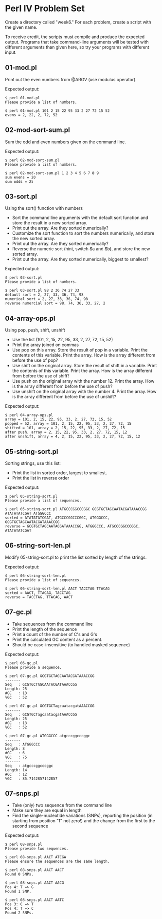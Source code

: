 # Perl IV Problem Set

Create a directory called "week6."  For each problem, create a script
with the given name.

To receive credit, the scripts must compile and produce the expected 
output.  Programs that take command-line arguments will be tested 
with different arguments than given here, so try your programs with 
different input.

## 01-mod.pl

Print out the even numbers from @ARGV (use modulus operator).

Expected output:

    $ perl 01-mod.pl
    Please provide a list of numbers.

    $ perl 01-mod.pl 101 2 15 22 95 33 2 27 72 15 52
    evens = 2, 22, 2, 72, 52

## 02-mod-sort-sum.pl

Sum the odd and even numbers given on the command line. 

Expected output:

    $ perl 02-mod-sort-sum.pl
    Please provide a list of numbers.

    $ perl 02-mod-sort-sum.pl 1 2 3 4 5 6 7 8 9
    sum evens = 20
    sum odds = 25

## 03-sort.pl

Using the sort() function with numbers

- Sort the command line arguments with the default sort function and 
  store the result in a new sorted array.
- Print out the array. Are they sorted numerically?
- Customize the sort function to sort the numbers numerically, 
  and store the new sorted array.
- Print out the array. Are they sorted numerically?
- Reverse the numeric sort (hint, switch $a and $b), and 
  store the new sorted array.
- Print out the array. Are they sorted numerically, biggest to smallest?

Expected output:

    $ perl 03-sort.pl
    Please provide a list of numbers.

    $ perl 03-sort.pl 98 2 36 74 27 33
    default sort = 2, 27, 33, 36, 74, 98
    numerical sort = 2, 27, 33, 36, 74, 98
    reverse numercial sort = 98, 74, 36, 33, 27, 2

## 04-array-ops.pl

Using pop, push, shift, unshift 

- Use the list (101, 2, 15, 22, 95, 33, 2, 27, 72, 15, 52)
- Print the array joined on commas
- Use pop on this array. Store the result of pop in a variable.
  Print the contents of this variable. Print the array. How is the
  array different from before the use of pop?
- Use shift on the original array. Store the result of shift in a
  variable. Print the contents of this variable. Print the array.
  How is the array different from before the use of shift?
- Use push on the original array with the number 12. Print the
  array. How is the array different from before the use of push?
- Use unshift on the original array with the number 4. Print the
  array. How is the array different from before the use of
  unshift?

Expected output:

    $ perl 04-array-ops.pl
    array = 101, 2, 15, 22, 95, 33, 2, 27, 72, 15, 52
    popped = 52, array = 101, 2, 15, 22, 95, 33, 2, 27, 72, 15
    shifted = 101, array = 2, 15, 22, 95, 33, 2, 27, 72, 15
    after push, array = 2, 15, 22, 95, 33, 2, 27, 72, 15, 12
    after unshift, array = 4, 2, 15, 22, 95, 33, 2, 27, 72, 15, 12

## 05-string-sort.pl
Sorting strings, use this list: 

- Print the list in sorted order, largest to smallest.
- Print the list in reverse order 

Expected output:

    $ perl 05-string-sort.pl
    Please provide a list of sequences.

    $ perl 05-string-sort.pl ATGCCCGGCCCGGC GCGTGCTAGCAATACGATAAACCGG ATATATATCGAT ATGGGCCC
    sorted = ATATATATCGAT, ATGCCCGGCCCGGC, ATGGGCCC, GCGTGCTAGCAATACGATAAACCGG
    reverse = GCGTGCTAGCAATACGATAAACCGG, ATGGGCCC, ATGCCCGGCCCGGC, ATATATATCGAT

## 06-string-sort-len.pl

Modify 05-string-sort.pl to print the list sorted by length of 
the strings.

Expected output:

    $ perl 06-string-sort-len.pl
    Please provide a list of sequences.

    $ perl 06-string-sort-len.pl AACT TACCTAG TTACAG
    sorted = AACT, TTACAG, TACCTAG
    reverse = TACCTAG, TTACAG, AACT

## 07-gc.pl

- Take sequences from the command line
- Print the length of the sequence
- Print a count of the number of C's and G's
- Print the calculated GC content as a percent.
- Should be case-insensitive (to handled masked sequence)

Expected output:

    $ perl 06-gc.pl
    Please provide a sequence.

    $ perl 07-gc.pl GCGTGCTAGCAATACGATAAACCGG
    -------
    Seq   : GCGTGCTAGCAATACGATAAACCGG
    Length: 25
    #GC   : 13
    %GC   : 52

    $ perl 07-gc.pl GCGTGCTagcaatacgatAAACCGG
    -------
    Seq   : GCGTGCTagcaatacgatAAACCGG
    Length: 25
    #GC   : 13
    %GC   : 52

    $ perl 07-gc.pl ATGGGCCC atgcccggcccggc
    -------
    Seq   : ATGGGCCC
    Length: 8
    #GC   : 6
    %GC   : 75
    -------
    Seq   : atgcccggcccggc
    Length: 14
    #GC   : 12
    %GC   : 85.7142857142857

## 07-snps.pl

- Take (only) two sequence from the command line 
- Make sure they are equal in length
- Find the single-nucleotide variations (SNPs), reporting the position
  (in starting from position "1" not zero!) and the change from the 
  first to the second sequence

Expected output:

    $ perl 08-snps.pl
    Please provide two sequences.

    $ perl 08-snps.pl AACT ATCGA
    Please ensure the sequences are the same length.

    $ perl 08-snps.pl AACT AACT
    Found 0 SNPs.

    $ perl 08-snps.pl AACT AACG
    Pos 4: T => G
    Found 1 SNP.

    $ perl 08-snps.pl AACT AATC
    Pos 3: C => T
    Pos 4: T => C
    Found 2 SNPs.
